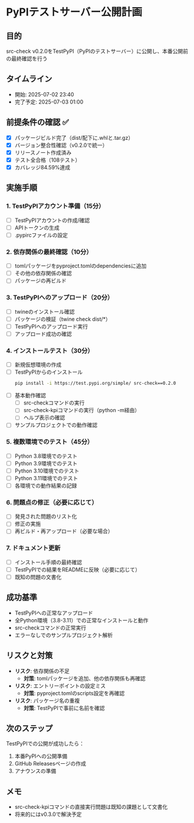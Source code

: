 # PyPIテストサーバー公開計画

## 目的
src-check v0.2.0をTestPyPI（PyPIのテストサーバー）に公開し、本番公開前の最終確認を行う

## タイムライン
- 開始: 2025-07-02 23:40
- 完了予定: 2025-07-03 01:00

## 前提条件の確認 ✅
- [x] パッケージビルド完了（dist/配下に.whlと.tar.gz）
- [x] バージョン整合性確認（v0.2.0で統一）
- [x] リリースノート作成済み
- [x] テスト全合格（108テスト）
- [x] カバレッジ84.59%達成

## 実施手順

### 1. TestPyPIアカウント準備（15分）
- [ ] TestPyPIアカウントの作成/確認
- [ ] APIトークンの生成
- [ ] .pypircファイルの設定

### 2. 依存関係の最終確認（10分）
- [ ] tomlパッケージをpyproject.tomlのdependenciesに追加
- [ ] その他の依存関係の確認
- [ ] パッケージの再ビルド

### 3. TestPyPIへのアップロード（20分）
- [ ] twineのインストール確認
- [ ] パッケージの検証（twine check dist/*）
- [ ] TestPyPIへのアップロード実行
- [ ] アップロード成功の確認

### 4. インストールテスト（30分）
- [ ] 新規仮想環境の作成
- [ ] TestPyPIからのインストール
  ```bash
  pip install -i https://test.pypi.org/simple/ src-check==0.2.0
  ```
- [ ] 基本動作確認
  - [ ] src-checkコマンドの実行
  - [ ] src-check-kpiコマンドの実行（python -m経由）
  - [ ] ヘルプ表示の確認
- [ ] サンプルプロジェクトでの動作確認

### 5. 複数環境でのテスト（45分）
- [ ] Python 3.8環境でのテスト
- [ ] Python 3.9環境でのテスト
- [ ] Python 3.10環境でのテスト
- [ ] Python 3.11環境でのテスト
- [ ] 各環境での動作結果の記録

### 6. 問題点の修正（必要に応じて）
- [ ] 発見された問題のリスト化
- [ ] 修正の実施
- [ ] 再ビルド・再アップロード（必要な場合）

### 7. ドキュメント更新
- [ ] インストール手順の最終確認
- [ ] TestPyPIでの結果をREADMEに反映（必要に応じて）
- [ ] 既知の問題の文書化

## 成功基準
- TestPyPIへの正常なアップロード
- 全Python環境（3.8-3.11）での正常なインストールと動作
- src-checkコマンドの正常実行
- エラーなしでのサンプルプロジェクト解析

## リスクと対策
- **リスク**: 依存関係の不足
  - **対策**: tomlパッケージを追加、他の依存関係も再確認
- **リスク**: エントリーポイントの設定ミス
  - **対策**: pyproject.tomlのscripts設定を再確認
- **リスク**: パッケージ名の重複
  - **対策**: TestPyPIで事前に名前を確認

## 次のステップ
TestPyPIでの公開が成功したら：
1. 本番PyPIへの公開準備
2. GitHub Releasesページの作成
3. アナウンスの準備

## メモ
- src-check-kpiコマンドの直接実行問題は既知の課題として文書化
- 将来的にはv0.3.0で解決予定